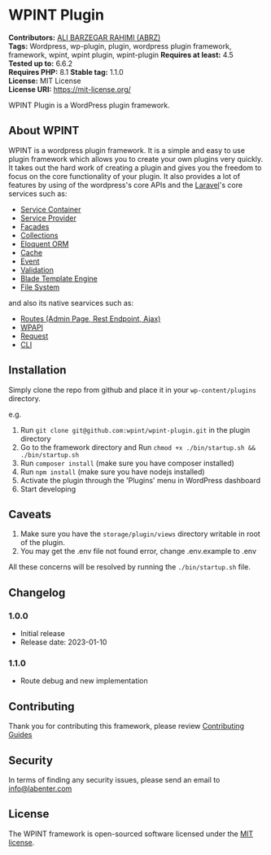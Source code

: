 # WPINT Plugin #
**Contributors:** [ALI BARZEGAR RAHIMI (ABRZ)](https://github.com/abrzzzz/)  
**Tags:** Wordpress, wp-plugin, plugin, wordpress plugin framework, framework, wpint, wpint plugin, wpint-plugin
**Requires at least:** 4.5  
**Tested up to:** 6.6.2  
**Requires PHP:** 8.1
**Stable tag:** 1.1.0  
**License:** MIT License   
**License URI:** https://mit-license.org/


WPINT Plugin is a WordPress plugin framework.

## About WPINT ##

WPINT is a wordpress plugin framework. It is a simple and easy to use plugin framework which allows you to create your own plugins very quickly.
It takes out the hard work of creating a plugin and gives you the freedom to focus on the core functionality of your plugin. It 
also provides a lot of features by using of the wordpress's core APIs and the [Laravel](https://laravel.com)'s core services such as:
*   [Service Container](https://laravel.com/docs/10.x/container)
*   [Service Provider](https://laravel.com/docs/10.x/providers)
*   [Facades](https://laravel.com/docs/10.x/facades)
*   [Collections](https://laravel.com/docs/10.x/collections)
*   [Eloquent ORM](https://laravel.com/docs/10.x/eloquent)
*   [Cache](https://laravel.com/docs/10.x/cache)
*   [Event](https://laravel.com/docs/10.x/events)
*   [Validation](https://laravel.com/docs/10.x/validation)
*   [Blade Template Engine](https://laravel.com/docs/10.x/blade)
*   [File System](https://github.com/illuminate/filesystem)

and also its native searvices such as:
*   [Routes (Admin Page, Rest Endpoint, Ajax)]()
*   [WPAPI]()
*   [Request]()
*   [CLI]()


## Installation ##

Simply clone the repo from github and place it in your `wp-content/plugins` directory.

e.g.

1. Run `git clone git@github.com:wpint/wpint-plugin.git` in the plugin directory
2. Go to the framework directory and Run `chmod +x ./bin/startup.sh && ./bin/startup.sh`
2. Run `composer install` (make sure you have composer installed)
3. Run `npm install` (make sure you have nodejs installed)
4. Activate the plugin through the 'Plugins' menu in WordPress dashboard
5. Start developing

## Caveats ## 
1. Make sure you have the `storage/plugin/views` directory writable in root of the plugin.
2. You may get the .env file not found error, change .env.example to .env

All these concerns will be resolved by running the `./bin/startup.sh` file.

## Changelog ##
### 1.0.0 ###
* Initial release
* Release date: 2023-01-10
### 1.1.0 ###
* Route debug and new implementation 

## Contributing ##
Thank you for contributing this framework, please review [Contributing Guides](./CONTRIBUTING.md)

## Security ##
In terms of finding any security issues, please send an email to [info@labenter.com](mailto:info@labenter.com)

## License ##
The WPINT framework is open-sourced software licensed under the [MIT license](https://opensource.org/license/mit/).
